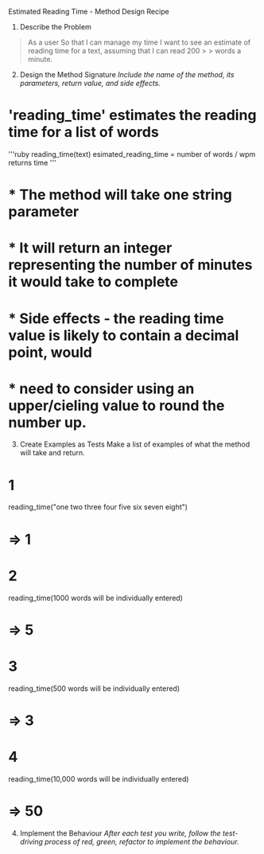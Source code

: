 Estimated Reading Time - Method Design Recipe
1. Describe the Problem
> As a user
> So that I can manage my time
> I want to see an estimate of reading time for a text, assuming that I can read 200 > > words a minute.

2. Design the Method Signature
_Include the name of the method, its parameters, return value, and side effects._

# 'reading_time' estimates the reading time for a list of words

'''ruby
reading_time(text)
esimated_reading_time = number of words / wpm
returns time
'''
# * The method will take one string parameter
# * It will return an integer representing the number of minutes it would take to complete
# * Side effects - the reading time value is likely to contain a decimal point, would
# * need to consider using an upper/cieling value to round the number up.

3. Create Examples as Tests
Make a list of examples of what the method will take and return.

# 1
reading_time("one two three four five six seven eight") 
# => 1
# 2
reading_time(1000 words will be individually entered)
# => 5
# 3
reading_time(500 words will be individually entered)
# => 3
# 4
reading_time(10,000 words will be individually entered)
# => 50

4. Implement the Behaviour
_After each test you write, follow the test-driving process of red, green, refactor to implement the behaviour._